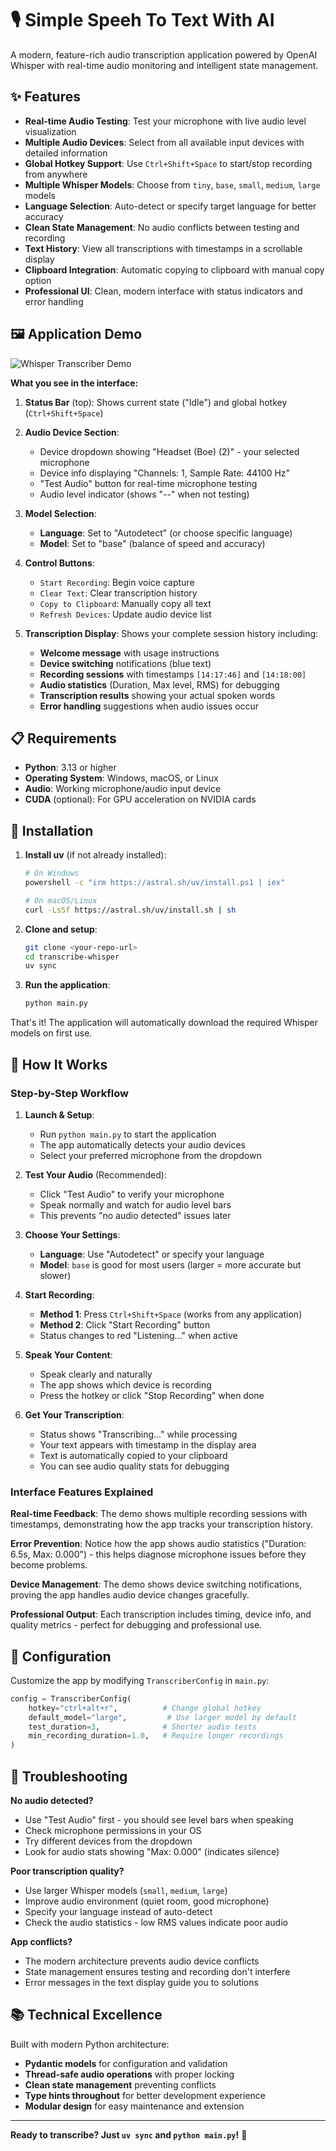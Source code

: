 # 🎙️ Simple Speeh To Text With AI

A modern, feature-rich audio transcription application powered by OpenAI Whisper with real-time audio monitoring and intelligent state management.

## ✨ Features

- **Real-time Audio Testing**: Test your microphone with live audio level visualization
- **Multiple Audio Devices**: Select from all available input devices with detailed information
- **Global Hotkey Support**: Use `Ctrl+Shift+Space` to start/stop recording from anywhere
- **Multiple Whisper Models**: Choose from `tiny`, `base`, `small`, `medium`, `large` models
- **Language Selection**: Auto-detect or specify target language for better accuracy
- **Clean State Management**: No audio conflicts between testing and recording
- **Text History**: View all transcriptions with timestamps in a scrollable display
- **Clipboard Integration**: Automatic copying to clipboard with manual copy option
- **Professional UI**: Clean, modern interface with status indicators and error handling

## 🖼️ Application Demo

![Whisper Transcriber Demo](img/demo.png)

**What you see in the interface:**

1. **Status Bar** (top): Shows current state ("Idle") and global hotkey (`Ctrl+Shift+Space`)

2. **Audio Device Section**:
   - Device dropdown showing "Headset (Boe) (2)" - your selected microphone
   - Device info displaying "Channels: 1, Sample Rate: 44100 Hz"
   - "Test Audio" button for real-time microphone testing
   - Audio level indicator (shows "--" when not testing)

3. **Model Selection**:
   - **Language**: Set to "Autodetect" (or choose specific language)
   - **Model**: Set to "base" (balance of speed and accuracy)

4. **Control Buttons**:
   - `Start Recording`: Begin voice capture
   - `Clear Text`: Clear transcription history
   - `Copy to Clipboard`: Manually copy all text
   - `Refresh Devices`: Update audio device list

5. **Transcription Display**: Shows your complete session history including:
   - **Welcome message** with usage instructions
   - **Device switching** notifications (blue text)
   - **Recording sessions** with timestamps `[14:17:46]` and `[14:18:00]`
   - **Audio statistics** (Duration, Max level, RMS) for debugging
   - **Transcription results** showing your actual spoken words
   - **Error handling** suggestions when audio issues occur

## 📋 Requirements

- **Python**: 3.13 or higher
- **Operating System**: Windows, macOS, or Linux
- **Audio**: Working microphone/audio input device
- **CUDA** (optional): For GPU acceleration on NVIDIA cards

## 🚀 Installation

1. **Install uv** (if not already installed):

   ```bash
   # On Windows
   powershell -c "irm https://astral.sh/uv/install.ps1 | iex"
   
   # On macOS/Linux
   curl -LsSf https://astral.sh/uv/install.sh | sh
   ```

2. **Clone and setup**:

   ```bash
   git clone <your-repo-url>
   cd transcribe-whisper
   uv sync
   ```

3. **Run the application**:

   ```bash
   python main.py
   ```

That's it! The application will automatically download the required Whisper models on first use.

## 🎯 How It Works

### Step-by-Step Workflow

1. **Launch & Setup**:
   - Run `python main.py` to start the application
   - The app automatically detects your audio devices
   - Select your preferred microphone from the dropdown

2. **Test Your Audio** (Recommended):
   - Click "Test Audio" to verify your microphone
   - Speak normally and watch for audio level bars
   - This prevents "no audio detected" issues later

3. **Choose Your Settings**:
   - **Language**: Use "Autodetect" or specify your language
   - **Model**: `base` is good for most users (larger = more accurate but slower)

4. **Start Recording**:
   - **Method 1**: Press `Ctrl+Shift+Space` (works from any application)
   - **Method 2**: Click "Start Recording" button
   - Status changes to red "Listening..." when active

5. **Speak Your Content**:
   - Speak clearly and naturally
   - The app shows which device is recording
   - Press the hotkey or click "Stop Recording" when done

6. **Get Your Transcription**:
   - Status shows "Transcribing..." while processing
   - Your text appears with timestamp in the display area
   - Text is automatically copied to your clipboard
   - You can see audio quality stats for debugging

### Interface Features Explained

**Real-time Feedback**: The demo shows multiple recording sessions with timestamps, demonstrating how the app tracks your transcription history.

**Error Prevention**: Notice how the app shows audio statistics ("Duration: 6.5s, Max: 0.000") - this helps diagnose microphone issues before they become problems.

**Device Management**: The demo shows device switching notifications, proving the app handles audio device changes gracefully.

**Professional Output**: Each transcription includes timing, device info, and quality metrics - perfect for debugging and professional use.

## 🔧 Configuration

Customize the app by modifying `TranscriberConfig` in `main.py`:

```python
config = TranscriberConfig(
    hotkey="ctrl+alt+r",          # Change global hotkey
    default_model="large",         # Use larger model by default
    test_duration=3,              # Shorter audio tests
    min_recording_duration=1.0,   # Require longer recordings
)
```

## 🐛 Troubleshooting

**No audio detected?**

- Use "Test Audio" first - you should see level bars when speaking
- Check microphone permissions in your OS
- Try different devices from the dropdown
- Look for audio stats showing "Max: 0.000" (indicates silence)

**Poor transcription quality?**

- Use larger Whisper models (`small`, `medium`, `large`)
- Improve audio environment (quiet room, good microphone)
- Specify your language instead of auto-detect
- Check the audio statistics - low RMS values indicate poor audio

**App conflicts?**

- The modern architecture prevents audio device conflicts
- State management ensures testing and recording don't interfere
- Error messages in the text display guide you to solutions

## 📚 Technical Excellence

Built with modern Python architecture:

- **Pydantic models** for configuration and validation
- **Thread-safe audio operations** with proper locking
- **Clean state management** preventing conflicts
- **Type hints throughout** for better development experience
- **Modular design** for easy maintenance and extension

---

**Ready to transcribe? Just `uv sync` and `python main.py`!** 🎉
